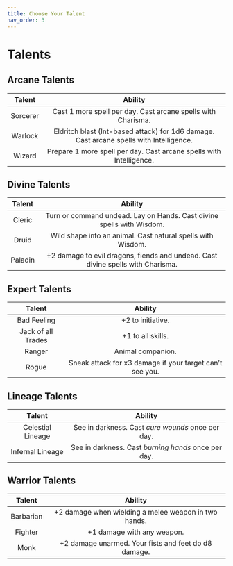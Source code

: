 ```yaml
---
title: Choose Your Talent
nav_order: 3
---
```


# Talents

## Arcane Talents

| Talent   | Ability                                                              |
|:--------:|:--------------------------------------------------------------------:|
| Sorcerer | Cast 1 more spell per day. Cast arcane spells with Charisma.         |
| Warlock  | Eldritch blast (Int-based attack) for 1d6 damage. Cast arcane spells with Intelligence. |
| Wizard   | Prepare 1 more spell per day. Cast arcane spells with Intelligence.  |

## Divine Talents

| Talent | Ability |
|:------:|:-------:|
| Cleric | Turn or command undead. Lay on Hands. Cast divine spells with Wisdom. |
| Druid | Wild shape into an animal. Cast natural spells with Wisdom. |
| Paladin | +2 damage to evil dragons, fiends and undead. Cast divine spells with Charisma. |

## Expert Talents

| Talent | Ability |
|:------:|:-------:|
| Bad Feeling | +2 to initiative. |
| Jack of all Trades | +1 to all skills. |
| Ranger | Animal companion. |
| Rogue | Sneak attack for x3 damage if your target can’t see you. |

## Lineage Talents

| Talent | Ability |
|:------:|:-------:|
| Celestial Lineage | See in darkness. Cast *cure wounds* once per day.   |
| Infernal Lineage  | See in darkness. Cast *burning hands* once per day. |

## Warrior Talents

| Talent | Ability |
|:------:|:-------:|
| Barbarian | +2 damage when wielding a melee weapon in two hands. |
| Fighter | +1 damage with any weapon. |
| Monk | +2 damage unarmed. Your fists and feet do d8 damage. |
